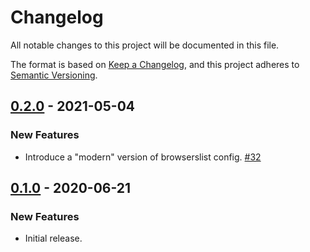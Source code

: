 # Changelog
All notable changes to this project will be documented in this file.

The format is based on [Keep a Changelog](https://keepachangelog.com/en/1.0.0/),
and this project adheres to [Semantic Versioning](https://semver.org/spec/v2.0.0.html).

## [0.2.0] - 2021-05-04

### New Features

* Introduce a "modern" version of browserslist config. [#32]

## [0.1.0] - 2020-06-21

### New Features

* Initial release.

[Unreleased]: https://github.com/wearerequired/js/compare/@wearerequired/browserslist-config@0.2.0...HEAD
[0.2.0]: https://github.com/wearerequired/js/compare/@wearerequired/browserslist-config@0.1.0...@wearerequired/browserslist-config@0.2.0
[0.1.0]: https://github.com/wearerequired/js/releases/tag/@wearerequired/browserslist-config@0.1.0

[#32]: https://github.com/wearerequired/js/issues/32
